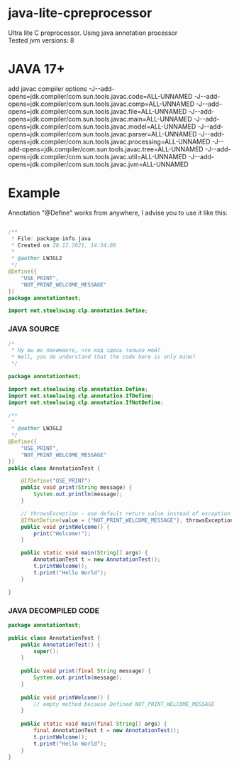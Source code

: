 # java-lite-cpreprocessor
Ultra lite C preprocessor. Using  java annotation processor
<br>
Tested jvm versions: 8

# JAVA 17+
add javac compiler options
-J--add-opens=jdk.compiler/com.sun.tools.javac.code=ALL-UNNAMED -J--add-opens=jdk.compiler/com.sun.tools.javac.comp=ALL-UNNAMED -J--add-opens=jdk.compiler/com.sun.tools.javac.file=ALL-UNNAMED -J--add-opens=jdk.compiler/com.sun.tools.javac.main=ALL-UNNAMED -J--add-opens=jdk.compiler/com.sun.tools.javac.model=ALL-UNNAMED -J--add-opens=jdk.compiler/com.sun.tools.javac.parser=ALL-UNNAMED -J--add-opens=jdk.compiler/com.sun.tools.javac.processing=ALL-UNNAMED -J--add-opens=jdk.compiler/com.sun.tools.javac.tree=ALL-UNNAMED -J--add-opens=jdk.compiler/com.sun.tools.javac.util=ALL-UNNAMED -J--add-opens=jdk.compiler/com.sun.tools.javac.jvm=ALL-UNNAMED 

# Example
Annotation "@Define" works from anywhere, 
I advise you to use it like this:
```java

/**
 * File: package-info.java
 * Created on 28.12.2021, 14:54:08
 *
 * @author LWJGL2
 */
@Define({
    "USE_PRINT",
    "NOT_PRINT_WELCOME_MESSAGE"
})
package annotationtest;

import net.steelswing.clp.annotation.Define;
```

### JAVA SOURCE
```java
/*
 * Ну вы же понимаете, что код здесь только мой?
 * Well, you do understand that the code here is only mine?
 */

package annotationtest;

import net.steelswing.clp.annotation.Define;
import net.steelswing.clp.annotation.IfDefine;
import net.steelswing.clp.annotation.IfNotDefine;

/**
 *
 * @author LWJGL2
 */
@Define({
    "USE_PRINT",
    "NOT_PRINT_WELCOME_MESSAGE"
})
public class AnnotationTest {

    @IfDefine("USE_PRINT")
    public void print(String message) {
        System.out.println(message);
    }

    // throwsException - use default return value instead of exception
    @IfNotDefine(value = {"NOT_PRINT_WELCOME_MESSAGE"}, throwsException = false)
    public void printWelcome() {
        print("Welcome!");
    }

    public static void main(String[] args) {
        AnnotationTest t = new AnnotationTest();
        t.printWelcome();
        t.print("Hello World");
    }

}
```
### JAVA DECOMPILED CODE
```java
package annotationtest;

public class AnnotationTest {
    public AnnotationTest() {
        super();
    }
    
    public void print(final String message) {
        System.out.println(message);
    }
    
    public void printWelcome() {
        // empty method because Defined NOT_PRINT_WELCOME_MESSAGE
    }
    
    public static void main(final String[] args) {
        final AnnotationTest t = new AnnotationTest();
        t.printWelcome();
        t.print("Hello World");
    }
}
```

